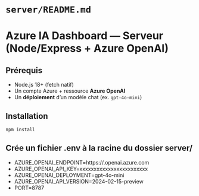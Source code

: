 # `server/README.md`

# Azure IA Dashboard — Serveur (Node/Express + Azure OpenAI)

## Prérequis

- Node.js 18+ (fetch natif)
- Un compte Azure + ressource **Azure OpenAI**
- Un **déploiement** d’un modèle chat (ex. `gpt-4o-mini`)

## Installation

```bash
npm install
```

## Crée un fichier .env à la racine du dossier server/

- AZURE_OPENAI_ENDPOINT=https://<votre-ressource>.openai.azure.com
- AZURE_OPENAI_API_KEY=xxxxxxxxxxxxxxxxxxxxxxxx
- AZURE_OPENAI_DEPLOYMENT=gpt-4o-mini
- AZURE_OPENAI_API_VERSION=2024-02-15-preview
- PORT=8787
